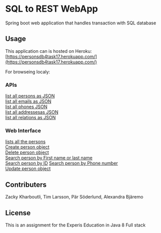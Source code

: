 # SQL to REST WebApp

Spring boot web application that handles transaction with SQL database

## Usage

This application can is hosted on Heroku:[https://personsdb4task17.herokuapp.com/](https://personsdb4task17.herokuapp.com/)  

For browseing localy:
### APIs
[list all persons as JSON](localhost:8080/api/people)             
[list all emails as JSON](localhost:8080/api/emails)    
[list all phones JSON](localhost:8080/api/phones)  
[list all addressesas JSON](localhost:8080/api/addressesas )     
[list all relations as JSON](localhost:8080/api/relations )    

### Web Interface
[lists all the persons ](localhost:8080/person)             
[Create person object](localhost:8080/create)    
[Delete person object](localhost:8080/delete)             
[Search person by First name or last name](localhost:8080/person/name/billy)             
[Search person by ID](localhost:8080/person/id/1) 
[Search person by Phone number](localhost:8080/person/number/23456)     
[Update person object](localhost:8080/person/update/)             

                    
 
## Contributers
Zacky Kharboutli, Tim Larsson, Pär Söderlund, Alexandra Bjäremo



## License
This is an assignment for the Experis Education in Java 8 Full stack
